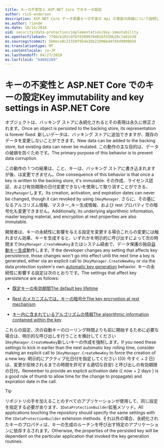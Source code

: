 ```yaml
---
title: キーの不変性と ASP.NET Core でのキーの設定
author: rick-anderson
description: ASP.NET Core データ保護キーの不変の Api の実装の詳細について説明します。
ms.author: riande
ms.date: 10/14/2016
uid: security/data-protection/implementation/key-immutability
ms.openlocfilehash: 7796cb102c0f6f03809704016fd36b28c7a82438
ms.sourcegitcommit: 5b0eca8c21550f95de3bb21096bd4fd4d9098026
ms.translationtype: MT
ms.contentlocale: ja-JP
ms.lasthandoff: 04/27/2019
ms.locfileid: "64892289"
---
```

# <a name="key-immutability-and-key-settings-in-aspnet-core"></a><span data-ttu-id="a6185-103">キーの不変性と ASP.NET Core でのキーの設定</span><span class="sxs-lookup"><span data-stu-id="a6185-103">Key immutability and key settings in ASP.NET Core</span></span>

<span data-ttu-id="a6185-104">オブジェクトは、バッキング ストアに永続化されるとその表現は永久に修正されます。</span><span class="sxs-lookup"><span data-stu-id="a6185-104">Once an object is persisted to the backing store, its representation is forever fixed.</span></span> <span data-ttu-id="a6185-105">新しいデータは、バッキング ストアに追加できますが、既存のデータを変更しないことができます。</span><span class="sxs-lookup"><span data-stu-id="a6185-105">New data can be added to the backing store, but existing data can never be mutated.</span></span> <span data-ttu-id="a6185-106">この動作の主な目的は、データの破損を防ぐためです。</span><span class="sxs-lookup"><span data-stu-id="a6185-106">The primary purpose of this behavior is to prevent data corruption.</span></span>

<span data-ttu-id="a6185-107">この動作の 1 つの結果は、こと、キーは、バッキング ストアに書き込まれますが後、は変更できません。</span><span class="sxs-lookup"><span data-stu-id="a6185-107">One consequence of this behavior is that once a key is written to the backing store, it's immutable.</span></span> <span data-ttu-id="a6185-108">その作成、ライセンス認証、および有効期限の日付変更できないを使用して取り消すことができる、`IKeyManager`します。</span><span class="sxs-lookup"><span data-stu-id="a6185-108">Its creation, activation, and expiration dates can never be changed, though it can revoked by using `IKeyManager`.</span></span> <span data-ttu-id="a6185-109">さらに、その基になるアルゴリズム情報、マスター_キー生成情報、および rest プロパティでの暗号化も変更できません。</span><span class="sxs-lookup"><span data-stu-id="a6185-109">Additionally, its underlying algorithmic information, master keying material, and encryption at rest properties are also immutable.</span></span>

<span data-ttu-id="a6185-110">開発者は、キーの永続性に影響を与える設定を変更する場合これらの変更には触れません効果、キーを生成すると、いずれかを明示的に呼び出すによって次の時間まで`IKeyManager.CreateNewKey`またはシステム経由で、データ保護の独自[自動キー生成](xref:security/data-protection/implementation/key-management#data-protection-implementation-key-management)動作します。</span><span class="sxs-lookup"><span data-stu-id="a6185-110">If the developer changes any setting that affects key persistence, those changes won't go into effect until the next time a key is generated, either via an explicit call to `IKeyManager.CreateNewKey` or via the data protection system's own [automatic key generation](xref:security/data-protection/implementation/key-management#data-protection-implementation-key-management) behavior.</span></span> <span data-ttu-id="a6185-111">キーの永続性に影響する設定は次のとおりです。</span><span class="sxs-lookup"><span data-stu-id="a6185-111">The settings that affect key persistence are as follows:</span></span>

* [<span data-ttu-id="a6185-112">既定キーの有効期間</span><span class="sxs-lookup"><span data-stu-id="a6185-112">The default key lifetime</span></span>](xref:security/data-protection/implementation/key-management#data-protection-implementation-key-management)

* [<span data-ttu-id="a6185-113">Rest のメカニズムでは、キーの暗号化</span><span class="sxs-lookup"><span data-stu-id="a6185-113">The key encryption at rest mechanism</span></span>](xref:security/data-protection/implementation/key-encryption-at-rest)

* [<span data-ttu-id="a6185-114">キー内に含まれているアルゴリズムの情報</span><span class="sxs-lookup"><span data-stu-id="a6185-114">The algorithmic information contained within the key</span></span>](xref:security/data-protection/configuration/overview#changing-algorithms-with-usecryptographicalgorithms)

<span data-ttu-id="a6185-115">これらの設定、次の自動キーのローリング時間よりも前に開始するために必要な場合は、明示的な呼び出しを行うことを検討してください`IKeyManager.CreateNewKey`新しいキーの作成を強制します。</span><span class="sxs-lookup"><span data-stu-id="a6185-115">If you need these settings to kick in earlier than the next automatic key rolling time, consider making an explicit call to `IKeyManager.CreateNewKey` to force the creation of a new key.</span></span> <span data-ttu-id="a6185-116">明示的にアクティブ化日付を指定してください ({0} 今すぐ + 2 日} は、変更が反映されるまでの時間を許可する適切な目安) と呼び出しの有効期限の日付。</span><span class="sxs-lookup"><span data-stu-id="a6185-116">Remember to provide an explicit activation date ({ now + 2 days } is a good rule of thumb to allow time for the change to propagate) and expiration date in the call.</span></span>

>[!TIP]
> <span data-ttu-id="a6185-117">リポジトリの手を加えることのすべてのアプリケーションが使用して、同じ設定を指定する必要があります、`IDataProtectionBuilder`拡張メソッド。</span><span class="sxs-lookup"><span data-stu-id="a6185-117">All applications touching the repository should specify the same settings with the `IDataProtectionBuilder` extension methods.</span></span> <span data-ttu-id="a6185-118">それ以外の場合、永続化されたキーのプロパティは、キーの生成のルーチンを呼び出す特定のアプリケーションに依存するされます。</span><span class="sxs-lookup"><span data-stu-id="a6185-118">Otherwise, the properties of the persisted key will be dependent on the particular application that invoked the key generation routines.</span></span>
